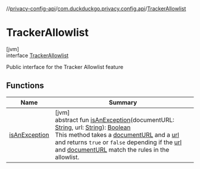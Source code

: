 //[privacy-config-api](../../../index.md)/[com.duckduckgo.privacy.config.api](../index.md)/[TrackerAllowlist](index.md)

# TrackerAllowlist

[jvm]\
interface [TrackerAllowlist](index.md)

Public interface for the Tracker Allowlist feature

## Functions

| Name | Summary |
|---|---|
| [isAnException](is-an-exception.md) | [jvm]<br>abstract fun [isAnException](is-an-exception.md)(documentURL: [String](https://kotlinlang.org/api/latest/jvm/stdlib/kotlin/-string/index.html), url: [String](https://kotlinlang.org/api/latest/jvm/stdlib/kotlin/-string/index.html)): [Boolean](https://kotlinlang.org/api/latest/jvm/stdlib/kotlin/-boolean/index.html)<br>This method takes a [documentURL](is-an-exception.md) and a [url](is-an-exception.md) and returns `true` or `false` depending if the [url](is-an-exception.md) and [documentURL](is-an-exception.md) match the rules in the allowlist. |
